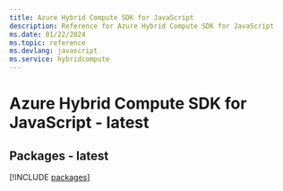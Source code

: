 ```yaml
---
title: Azure Hybrid Compute SDK for JavaScript
description: Reference for Azure Hybrid Compute SDK for JavaScript
ms.date: 01/22/2024
ms.topic: reference
ms.devlang: javascript
ms.service: hybridcompute
---
```

# Azure Hybrid Compute SDK for JavaScript - latest
## Packages - latest
[!INCLUDE [packages](hybrid-compute-index.md)]